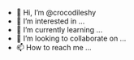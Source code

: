 - 👋 Hi, I’m @crocodileshy
- 👀 I’m interested in ...
- 🌱 I’m currently learning ...
- 💞️ I’m looking to collaborate on ...
- 📫 How to reach me ...

<!---
crocodileshy/crocodileshy is a ✨ special ✨ repository because its `README.md` (this file) appears on your GitHub profile.
You can click the Preview link to take a look at your changes.
--->
